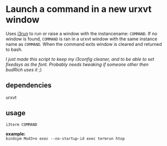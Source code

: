 
Launch a command in a new urxvt window
======================================
Uses [i3run](https://github.com/budRich/i3ass/tree/master/i3run) to run or raise a window with the instancename: `COMMAND`. If no window is found, `COMMAND` is ran in a urxvt window with the same instance name as `COMMAND`. When the command exits window is cleared and returned to bash.

*I just made this script to keep my i3config cleaner, and to be able to set fixedsys as the font. Probably needs tweaking if someone other then budRich uses it* ;)

dependencies
------------
urxvt

usage
-----
`i3term COMMAND`

**example:**  
`bindsym Mod3+o exec --no-startup-id exec termrun htop`




